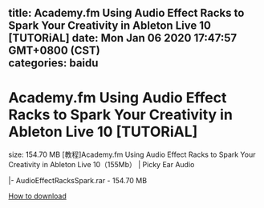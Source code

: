 
title: Academy.fm Using Audio Effect Racks to Spark Your Creativity in Ableton Live 10 [TUTORiAL]
date: Mon Jan 06 2020 17:47:57 GMT+0800 (CST)    
categories: baidu
---

# Academy.fm Using Audio Effect Racks to Spark Your Creativity in Ableton Live 10 [TUTORiAL]
size: 154.70 MB
 [教程]Academy.fm Using Audio Effect Racks to Spark Your Creativity in Ableton Live 10（155Mb） | Picky Ear Audio
 
|- AudioEffectRacksSpark.rar - 154.70 MB

[How to download](https://bpcam.bemobtrk.com/go/2ceec3aa-1ca2-46d6-b9ff-aaa5c184517c?jno=5203)